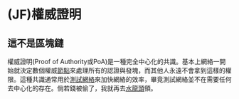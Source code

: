 # \(JF\)權威證明

## 這不是區塊鏈

權威證明\(Proof of Authority或PoA\)是一種完全中心化的共識。基本上網絡一開始就決定數個權威[節點](../dev/node/)來處理所有的認證與發塊，而其他人永遠不會拿到這樣的權限。這種共識通常用於[測試網絡](../dev/undefined-8/)來加快網絡的效率，畢竟測試網絡並不在需要任何去中心化的存在。倘若錢被偷了，我就再去[水龍頭](../dev/undefined-8/shui.md)領。

